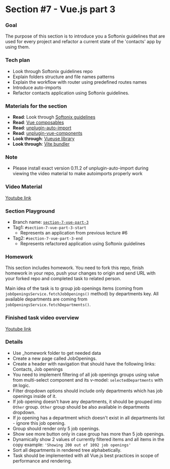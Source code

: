 # Section #7 - Vue.js part 3

### Goal

The purpose of this section is to introduce you a Softonix guidelines that are used for every project
and refactor a current state of the 'contacts' app by using them.

### Tech plan

- Look through Softonix guidelines repo
- Explain folders structure and file names patterns
- Explain the workflow with router using predefined routes names
- Introduce auto-imports
- Refactor contacts application using Softonix guidelines.

### Materials for the section

- **Read**: Look through [Softonix guidelines](https://github.com/Softonix/frontend-guidelines)
- **Read**: [Vue composables](https://vuejs.org/guide/reusability/composables.html#composables)
- **Read**: [unplugin-auto-import](https://github.com/antfu/unplugin-auto-import)
- **Read**: [unplugin-vue-components](https://github.com/antfu/unplugin-vue-components)
- **Look through**: [Vueuse library](https://vueuse.org/)
- **Look through**: [Vite bundler](https://vitejs.dev/)

### Note

- Please install exact version 0.11.2 of unplugin-auto-import during viewing the video material to make autoimports
  properly work

### Video Material

[Youtube link](https://youtu.be/j1Um1sW9c58)

### Section Playground

- Branch name: [`section-7-vue-part-3`](https://github.com/Softonix/softonix-incubator/tree/section-7-vue-part-3)
- Tag1: `#section-7-vue-part-3-start`
    - Represents an application from previous lecture #6
- Tag2: `#section-7-vue-part-3-end`
    - Represents refactored application using Softonix guidelines

### Homework

This section includes homework. You need to fork this repo, finish homework in your repo, push your changes to origin
and send URL with your forked repo and completed task to related person.

Main idea of the task is to group job openings items (coming from `jobOpeningsService.fetchJobOpenings()` method) by
departments key. All available departments are coming from `jobOpeningsService.fetchDepartments()`.

### Finished task video overview

[Youtube link](https://youtu.be/m_S8UrGM-Hs)

### Details

- Use _homework folder to get needed data
- Create a new page called JobOpenings.
- Create a header with navigation that should have the following links: Contacts, Job openings
- You need to implement filtering of all job openings groups using value from multi-select component and its
  v-model: `selectedDepartments` with `OR` logic.
- Filter dropdown options should include only departments which has job openings inside of it.
- If job opening doesn't have any departments, it should be grouped into `Other` group. `Other` group should be also
  available in departments dropdown.
- If jo opening has a department which doesn't exist in all departments list - ignore this job opening.
- Group should render only 5 job openings.
- Show see more button only in case group has more than 5 job openings.
- Dynamically show 2 values of currently filtered items and all items in the copy
  example: `'Showing 200 out of 1092 job openings'`
- Sort all departments in rendered tree alphabetically.
- Task should be implemented with all Vue.js best practices in scope of performance and rendering.